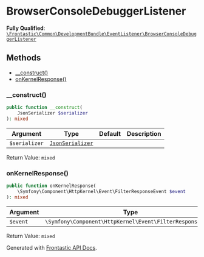 #  BrowserConsoleDebuggerListener

**Fully Qualified**: [`\Frontastic\Common\DevelopmentBundle\EventListener\BrowserConsoleDebuggerListener`](../../../../src/php/DevelopmentBundle/EventListener/BrowserConsoleDebuggerListener.php)

## Methods

* [__construct()](#__construct)
* [onKernelResponse()](#onkernelresponse)

### __construct()

```php
public function __construct(
    JsonSerializer $serializer
): mixed
```

Argument|Type|Default|Description
--------|----|-------|-----------
`$serializer`|[`JsonSerializer`](../../JsonSerializer.md)||

Return Value: `mixed`

### onKernelResponse()

```php
public function onKernelResponse(
    \Symfony\Component\HttpKernel\Event\FilterResponseEvent $event
): mixed
```

Argument|Type|Default|Description
--------|----|-------|-----------
`$event`|`\Symfony\Component\HttpKernel\Event\FilterResponseEvent`||

Return Value: `mixed`

Generated with [Frontastic API Docs](https://github.com/FrontasticGmbH/apidocs).
